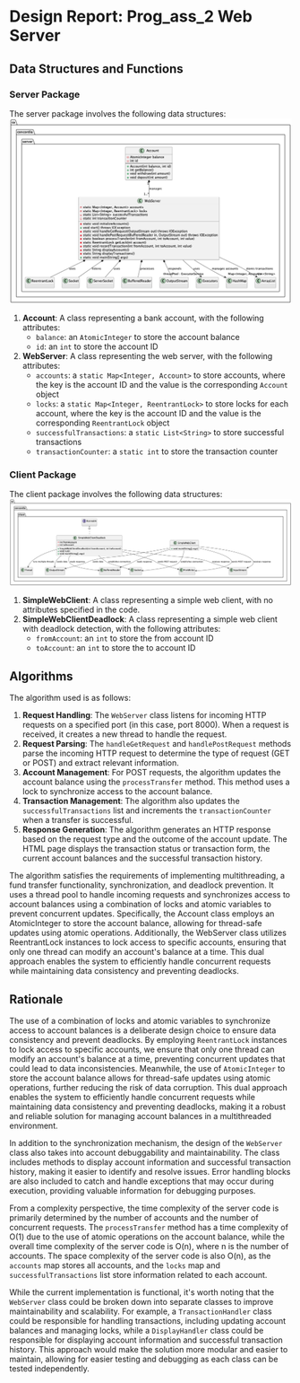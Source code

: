 # Design Report: Prog_ass_2 Web Server

## Data Structures and Functions

### Server Package 


The server package involves the following data structures:
![Server Design](Server_Design.png)

1. **Account**: A class representing a bank account, with the following attributes:
	* `balance`: an `AtomicInteger` to store the account balance
	* `id`: an `int` to store the account ID
2. **WebServer**: A class representing the web server, with the following attributes:
	* `accounts`: a `static Map<Integer, Account>` to store accounts, where the key is the account ID and the value is the corresponding `Account` object
	* `locks`: a `static Map<Integer, ReentrantLock>` to store locks for each account, where the key is the account ID and the value is the corresponding `ReentrantLock` object
	* `successfulTransactions`: a `static List<String>` to store successful transactions
	* `transactionCounter`: a `static int` to store the transaction counter

### Client Package

The client package involves the following data structures:
![Client Design](Client_Design.png)

1. **SimpleWebClient**: A class representing a simple web client, with no attributes specified in the code.
2. **SimpleWebClientDeadlock**: A class representing a simple web client with deadlock detection, with the following attributes:
	* `fromAccount`: an `int` to store the from account ID
	* `toAccount`: an `int` to store the to account ID


## Algorithms

The algorithm used is as follows:

1. **Request Handling**: The `WebServer` class listens for incoming HTTP requests on a specified port (in this case, port 8000). When a request is received, it creates a new thread to handle the request.
2. **Request Parsing**: The `handleGetRequest` and `handlePostRequest` methods parse the incoming HTTP request to determine the type of request (GET or POST) and extract relevant information.
3. **Account Management**: For POST requests, the algorithm updates the account balance using the `processTransfer` method. This method uses a lock to synchronize access to the account balance.
4. **Transaction Management**: The algorithm also updates the `successfulTransactions` list and increments the `transactionCounter` when a transfer is successful.
5. **Response Generation**: The algorithm generates an HTTP response based on the request type and the outcome of the account update. The HTML page displays the transaction status or transaction form, the current account balances and the successful transaction history.

The algorithm satisfies the requirements of implementing multithreading, a fund transfer functionality, synchronization, and deadlock prevention. It uses a thread pool to handle incoming requests and synchronizes access to account balances using a combination of locks and atomic variables to prevent concurrent updates. Specifically, the Account class employs an AtomicInteger to store the account balance, allowing for thread-safe updates using atomic operations. Additionally, the WebServer class utilizes ReentrantLock instances to lock access to specific accounts, ensuring that only one thread can modify an account's balance at a time. This dual approach enables the system to efficiently handle concurrent requests while maintaining data consistency and preventing deadlocks.

## Rationale

The use of a combination of locks and atomic variables to synchronize access to account balances is a deliberate design choice to ensure data consistency and prevent deadlocks. By employing `ReentrantLock` instances to lock access to specific accounts, we ensure that only one thread can modify an account's balance at a time, preventing concurrent updates that could lead to data inconsistencies. Meanwhile, the use of `AtomicInteger` to store the account balance allows for thread-safe updates using atomic operations, further reducing the risk of data corruption. This dual approach enables the system to efficiently handle concurrent requests while maintaining data consistency and preventing deadlocks, making it a robust and reliable solution for managing account balances in a multithreaded environment.

In addition to the synchronization mechanism, the design of the `WebServer` class also takes into account debuggability and maintainability. The class includes methods to display account information and successful transaction history, making it easier to identify and resolve issues. Error handling blocks are also included to catch and handle exceptions that may occur during execution, providing valuable information for debugging purposes.

From a complexity perspective, the time complexity of the server code is primarily determined by the number of accounts and the number of concurrent requests. The `processTransfer` method has a time complexity of O(1) due to the use of atomic operations on the account balance, while the overall time complexity of the server code is O(n), where n is the number of accounts. The space complexity of the server code is also O(n), as the `accounts` map stores all accounts, and the `locks` map and `successfulTransactions` list store information related to each account.

While the current implementation is functional, it's worth noting that the `WebServer` class could be broken down into separate classes to improve maintainability and scalability. For example, a `TransactionHandler` class could be responsible for handling transactions, including updating account balances and managing locks, while a `DisplayHandler` class could be responsible for displaying account information and successful transaction history. This approach would make the solution more modular and easier to maintain, allowing for easier testing and debugging as each class can be tested independently.

